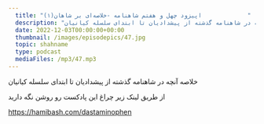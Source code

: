 ```yaml
---
  title: "اپیزود چهل و هفتم شاهنامه -خلاصه‌ای بر شاهان(۱)             "
  description: "خلاصه آنچه در شاهنامه گذشته از پیشدادیان تا ابتدای سلسله کیانیان"
  date: 2022-12-03T00:00:00+00:00
  thumbnail: /images/episodepics/47.jpg
  topic: shahname
  type: podcast
  mediaFiles: /mp3/47.mp3
---
```


خلاصه آنچه در شاهنامه گذشته از پیشدادیان تا ابتدای سلسله کیانیان


از طریق لینک زیر چراغ این پادکست رو روشن نگه دارید

https://hamibash.com/dastaminophen
